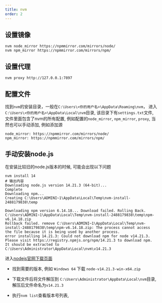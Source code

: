 ```yaml
---
title: nvm
order: 2
---
```


## 设置镜像

```shell
nvm node_mirror https://npmmirror.com/mirrors/node/
nvm npm_mirror https://npmmirror.com/mirrors/npm/
```

## 设置代理

```shell
nvm proxy http://127.0.0.1:7897
```

## 配置文件

找到`nvm`的安装目录，一般在`C:\Users\<你的用户名>\AppData\Roaming\nvm`， 进入`C:\Users\<你的用户名>\AppData\Local\nvm`目录, 该目录下有`settings.txt`文件, 文件里面包含了nvm的所有配置, 例如配置的`node_mirror`, `npm_mirror`, `proxy`, 当然也可以手动添加, 例如添加源

```shell
node_mirror: https://npmmirror.com/mirrors/node/
npm_mirror: https://npmmirror.com/mirrors/npm/
```

## 手动安装node.js

在安装比较旧的node.js版本的时候, 可能会出现以下问题

```shell
nvm install 14
# 输出内容
Downloading node.js version 14.21.3 (64-bit)...
Complete
Downloading npm...
Creating C:\Users\ADMINI~1\AppData\Local\Temp\nvm-install-2488179838\temp

Downloading npm version 6.14.18... Download failed. Rolling Back.
C:\Users\ADMINI~1\AppData\Local\Temp\nvm-install-2488179838\temp\npm-v6.14.18.zip
Rollback failed. remove C:\Users\ADMINI~1\AppData\Local\Temp\nvm-install-2488179838\temp\npm-v6.14.18.zip: The process cannot access the file because it is being used by another process.
error installing 14.21.3: Could not download npm for node v14.21.3.
Please visit https://registry.npmjs.org/npm/14.21.3 to download npm.
It should be extracted to C:\Users\Administrator\AppData\Local\nvm\v14.21.3
```

进入[nodejs官网下载页面](https://nodejs.org/dist/)

- 找到需要的版本, 例如 `Windows 64` 下载 `node-v14.21.3-win-x64.zip`

- 下载文件后将文件解压到 `C:\Users\Administrator\AppData\Local\nvm`目录, 解压后文件命名为`v14.21.3`

- 执行`nvm list`查看版本号列表, 
